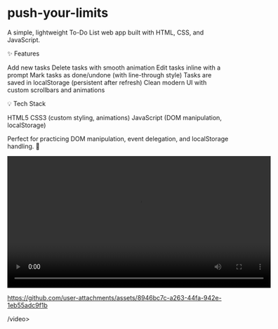 # push-your-limits
A simple, lightweight To-Do List web app built with HTML, CSS, and JavaScript.

✨ Features

 Add new tasks
 Delete tasks with smooth animation
 Edit tasks inline with a prompt
 Mark tasks as done/undone (with line-through style)
 Tasks are saved in localStorage (persistent after refresh)
 Clean modern UI with custom scrollbars and animations

💡 Tech Stack

HTML5
CSS3 (custom styling, animations)
JavaScript (DOM manipulation, localStorage)

Perfect for practicing DOM manipulation, event delegation, and localStorage handling. 🚀

<video src="demo.mp4" controls width="600"><

https://github.com/user-attachments/assets/8946bc7c-a263-44fa-942e-1eb55adc9f1b

/video>

